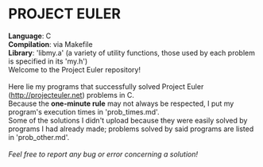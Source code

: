 # PROJECT EULER
<b>Language</b>: C<br>
<b>Compilation</b>: via Makefile<br>
<b>Library</b>: 'libmy.a' (a variety of utility functions, those used by each problem is specified in its 'my.h')
<br>
Welcome to the Project Euler repository!<br>
<br>
Here lie my programs that successfully solved Project Euler (http://projecteuler.net) problems in C.<br>
Because the <b>one-minute rule</b> may not always be respected, I put my program's execution times in 'prob_times.md'.<br>
Some of the solutions I didn't upload because they were easily solved by programs I had already made; problems solved by said programs are listed in 'prob_other.md'.<br>
<br>
<i>Feel free to report any bug or error concerning a solution!</i>
